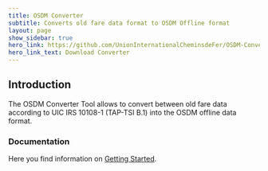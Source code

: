 ```yaml
---
title: OSDM Converter
subtitle: Converts old fare data format to OSDM Offline format
layout: page
show_sidebar: true
hero_link: https://github.com/UnionInternationalCheminsdeFer/OSDM-Converter
hero_link_text: Download Converter
---
```


## Introduction

The OSDM Converter Tool allows to convert between old fare data according to UIC IRS 10108-1 (TAP-TSI B.1) into the OSDM offline data format.

### Documentation

Here you find information on [Getting Started](html/gettingstarted/gettingstarted.html).

